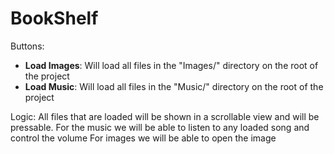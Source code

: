 # BookShelf

Buttons:
  - **Load Images**: Will load all files in the "Images/" directory on the root of the project
  - **Load Music**: Will load all files in the "Music/" directory on the root of the project

Logic:
  All files that are loaded will be shown in a scrollable view and will be pressable.
  For the music we will be able to listen to any loaded song and control the volume
  For images we will be able to open the image
  

  
